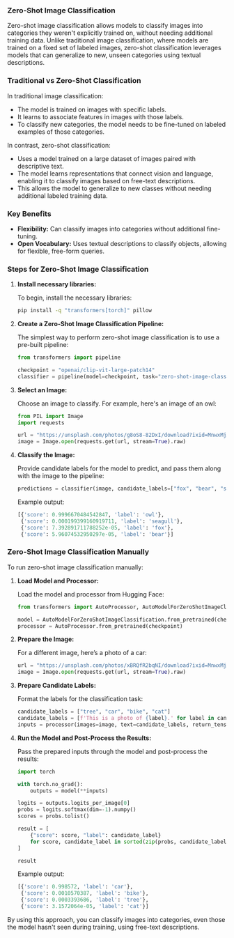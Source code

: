 ### Zero-Shot Image Classification

Zero-shot image classification allows models to classify images into categories they weren't explicitly trained on, without needing additional training data. Unlike traditional image classification, where models are trained on a fixed set of labeled images, zero-shot classification leverages models that can generalize to new, unseen categories using textual descriptions.

### Traditional vs Zero-Shot Classification

In traditional image classification:
- The model is trained on images with specific labels.
- It learns to associate features in images with those labels.
- To classify new categories, the model needs to be fine-tuned on labeled examples of those categories.

In contrast, zero-shot classification:
- Uses a model trained on a large dataset of images paired with descriptive text.
- The model learns representations that connect vision and language, enabling it to classify images based on free-text descriptions.
- This allows the model to generalize to new classes without needing additional labeled training data.

### Key Benefits
- **Flexibility:** Can classify images into categories without additional fine-tuning.
- **Open Vocabulary:** Uses textual descriptions to classify objects, allowing for flexible, free-form queries.

### Steps for Zero-Shot Image Classification

1. **Install necessary libraries:**

   To begin, install the necessary libraries:

   ```bash
   pip install -q "transformers[torch]" pillow
   ```

2. **Create a Zero-Shot Image Classification Pipeline:**

   The simplest way to perform zero-shot image classification is to use a pre-built pipeline:

   ```python
   from transformers import pipeline

   checkpoint = "openai/clip-vit-large-patch14"
   classifier = pipeline(model=checkpoint, task="zero-shot-image-classification")
   ```

3. **Select an Image:**

   Choose an image to classify. For example, here's an image of an owl:

   ```python
   from PIL import Image
   import requests

   url = "https://unsplash.com/photos/g8oS8-82DxI/download?ixid=MnwxMjA3fDB8MXx0b3BpY3x8SnBnNktpZGwtSGt8fHx8fDJ8fDE2NzgxMDYwODc&force=true&w=640"
   image = Image.open(requests.get(url, stream=True).raw)
   ```

4. **Classify the Image:**

   Provide candidate labels for the model to predict, and pass them along with the image to the pipeline:

   ```python
   predictions = classifier(image, candidate_labels=["fox", "bear", "seagull", "owl"])
   ```

   Example output:
   ```python
   [{'score': 0.9996670484542847, 'label': 'owl'},
    {'score': 0.000199399160919711, 'label': 'seagull'},
    {'score': 7.392891711788252e-05, 'label': 'fox'},
    {'score': 5.96074532950297e-05, 'label': 'bear'}]
   ```

### Zero-Shot Image Classification Manually

To run zero-shot image classification manually:

1. **Load Model and Processor:**

   Load the model and processor from Hugging Face:

   ```python
   from transformers import AutoProcessor, AutoModelForZeroShotImageClassification

   model = AutoModelForZeroShotImageClassification.from_pretrained(checkpoint)
   processor = AutoProcessor.from_pretrained(checkpoint)
   ```

2. **Prepare the Image:**

   For a different image, here’s a photo of a car:

   ```python
   url = "https://unsplash.com/photos/xBRQfR2bqNI/download?ixid=MnwxMjA3fDB8MXxhbGx8fHx8fHx8fHwxNjc4Mzg4ODEx&force=true&w=640"
   image = Image.open(requests.get(url, stream=True).raw)
   ```

3. **Prepare Candidate Labels:**

   Format the labels for the classification task:

   ```python
   candidate_labels = ["tree", "car", "bike", "cat"]
   candidate_labels = [f'This is a photo of {label}.' for label in candidate_labels]
   inputs = processor(images=image, text=candidate_labels, return_tensors="pt", padding=True)
   ```

4. **Run the Model and Post-Process the Results:**

   Pass the prepared inputs through the model and post-process the results:

   ```python
   import torch

   with torch.no_grad():
       outputs = model(**inputs)

   logits = outputs.logits_per_image[0]
   probs = logits.softmax(dim=-1).numpy()
   scores = probs.tolist()

   result = [
       {"score": score, "label": candidate_label}
       for score, candidate_label in sorted(zip(probs, candidate_labels), key=lambda x: -x[0])
   ]

   result
   ```

   Example output:
   ```python
   [{'score': 0.998572, 'label': 'car'},
    {'score': 0.0010570387, 'label': 'bike'},
    {'score': 0.0003393686, 'label': 'tree'},
    {'score': 3.1572064e-05, 'label': 'cat'}]
   ```

By using this approach, you can classify images into categories, even those the model hasn't seen during training, using free-text descriptions.